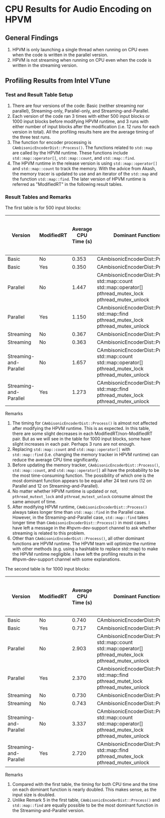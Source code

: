 
# CPU Results for Audio Encoding on HPVM

## General Findings

1. HPVM is only launching a single thread when running on CPU even when the code is written in the parallel version.
2. HPVM is not streaming when running on CPU even when the code is written in the streaming version.

## Profiling Results from Intel VTune

### Test and Result Table Setup

1. There are four versions of the code: Basic (neither streaming nor parallel), Streaming-only, Parallel-only, and Streaming-and-Parallel.
2. Each version of the code ran 3 times with either 500 input blocks or 1000 input blocks before modifying HPVM runtime, and 3 runs with either number of input blocks after the modification (i.e. 12 runs for each version in total). All the profiling results here are the average timing of the three test runs.
3. The function for encoder processing is `CAmbisonicEncoderDist::Process()`. The functions related to `std::map` are called by the HPVM runtime. These functions include `std::map::operator[]`, `std::map::count`, and `std::map::find`.
4. The HPVM runtime in the release version is using `std::map::operator[]` and  `std::map::count` to track the memory. With the advice from Akash, the memory tracer is updated to use and an iterator of the `std::map` and the function `std::map::find`. The later version of HPVM runtime is referred as "ModifiedRT" in the following result tables.

### Result Tables and Remarks

The first table is for 500 input blocks:

| Version | ModifiedRT | Average CPU Time (s) | Dominant Functions | Average Time on each Dominant Function (ms) |
|---------|------------|----------------------|--------------------|---------------------------------------------|
| Basic   | No         | 0.353                | CAmbisonicEncoderDist::Process() | 313.330 |
| Basic   | Yes        | 0.350                | CAmbisonicEncoderDist::Process() | 298.003 |
| Parallel   | No         | 1.447                | CAmbisonicEncoderDist::Process() <br> std::map::count <br> std::map::operator[] <br> pthread_mutex_lock <br> pthread_mutex_unlock | 302.644 <br> 253.342 <br> 253.919 <br> 194.658 <br> 152.003 |
| Parallel   | Yes        | 1.150                | CAmbisonicEncoderDist::Process() <br> std::map::find <br> pthread_mutex_lock <br> pthread_mutex_unlock | 302.043 <br> 251.306 <br> 137.332 <br> 132.000 |
| Streaming  | No         | 0.367                | CAmbisonicEncoderDist::Process() | 316.667 |
| Streaming  | No         | 0.363                | CAmbisonicEncoderDist::Process() | 303.333 |
| Streaming-and-Parallel | No         | 1.657                | CAmbisonicEncoderDist::Process() <br> std::map::count <br> std::map::operator[] <br> pthread_mutex_lock <br> pthread_mutex_unlock | 330.000 <br> 363.997 <br> 354.000 <br> 131.338 <br> 150.001 |
| Streaming-and-Parallel | Yes        | 1.273                | CAmbisonicEncoderDist::Process() <br> std::map::find <br> pthread_mutex_lock <br> pthread_mutex_unlock | 283.333 <br> 330.675 <br> 160.668 <br> 148.002 |

Remarks
1. The timing for `CAmbisonicEncoderDist::Process()` is almost not affected after modifying the HPVM runtime. This is as expected. In this table, there are some slight decreases in each ModifiedRT/non-ModifiedRT pair. But as we will see in the table for 1000 input blocks, some have slight increases in each pair. Perhaps 3 runs are not enough.
2. Replacing `std::map::count` and `std::map::operator[]` with `std::map::find` (i.e. changing the memory tracker in HPVM runtime) can reduce the average CPU time significantly.
3. Before updating the memory tracker, `CAmbisonicEncoderDist::Process()`, `std::map::count`, and `std::map::operator[]` all have the probability to be the most time-consuming function. The possibility of which one is the most dominant function appears to be equal after 24 test runs (12 on Parallel and 12 on Streaming-and-Parallel).
4. No matter whether HPVM runtime is updated or not, `pthread_mutext_lock` and `pthread_mutext_unlock` consume almost the same amount of time.
5. After modifying HPVM runtime, `CAmbisonicEncoderDist::Process()` always takes longer time than `std::map::find` in the Parallel case. However, in the Streaming-and-Parallel case, `std::map::find` takes longer time than `CAmbisonicEncoderDist::Process()` in most cases. I have left a message in the #hpvm-dev-support channel to ask whether streaming is related to this problem.
6. Other than `CAmbisonicEncoderDist::Process()`, all other dominant functions are HPVM runtime. The HPVM team will optimize the runtime with other methods (e.g. using a hashtable to replace std::map) to make the HPVM runtime negligible. I have left the profiling results in the #hpvm-dev-support channel with some explanations.

The second table is for 1000 input blocks:

| Version | ModifiedRT | Average CPU Time (s) | Dominant Functions | Average Time on each Dominant Function (ms) |
|---------|------------|----------------------|--------------------|---------------------------------------------|
| Basic   | No         | 0.740                | CAmbisonicEncoderDist::Process() | 649.342 |
| Basic   | Yes        | 0.717                | CAmbisonicEncoderDist::Process() | 597.993 |
| Parallel   | No         | 2.903                | CAmbisonicEncoderDist::Process() <br> std::map::count <br> std::map::operator[] <br> pthread_mutex_lock <br> pthread_mutex_unlock | 625.345 <br> 557.320 <br> 562.648 <br> 300.002 <br> 285.312 |
| Parallel   | Yes        | 2.370                | CAmbisonicEncoderDist::Process() <br> std::map::find <br> pthread_mutet_lock <br> pthread_mutex_unlock | 647.360 <br> 429.994 <br> 281.314 <br> 317.291 |
| Streaming  | No         | 0.730                | CAmbisonicEncoderDist::Process() | 619.999 |
| Streaming  | No         | 0.743                | CAmbisonicEncoderDist::Process() | 633.333 |
| Streaming-and-Parallel | No         | 3.337                | CAmbisonicEncoderDist::Process() <br> std::map::count <br> std::map::operator[] <br> pthread_mutex_lock <br> pthread_mutex_unlock | 663.333 <br> 651.351 <br> 625.980 <br> 327.327 <br> 266.006 |
| Streaming-and-Parallel | Yes        | 2.720                | CAmbisonicEncoderDist::Process() <br> std::map::find <br> pthread_mutex_lock <br> pthread_mutex_unlock | 636.667 <br> 633.329 <br> 365.336 <br> 345.993 |

Remarks
1. Compared with the first table, the timing for both CPU time and the time on each dominant function is nearly doubled. This makes sense, as the input size is doubled.
2. Unlike Remark 5 in the first table, `CAmbisonicEncoderDist::Process()` and `std::map::find` are equally possible to be the most dominant function in the Streaming-and-Parallel version.
